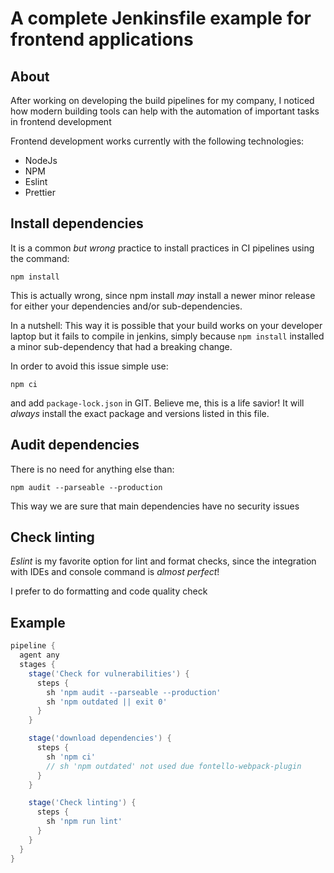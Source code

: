 # A complete Jenkinsfile example for frontend applications

## About

After working on developing the build pipelines for my company, I noticed how
modern building tools can help with the automation of important tasks in
frontend development

Frontend development works currently with the following technologies:
*   NodeJs
*   NPM
*   Eslint
*   Prettier

## Install dependencies

It is a common *but wrong* practice to install practices in CI pipelines using
the command:

    npm install

This is actually wrong, since npm install _may_ install a newer minor release
for either your dependencies and/or sub-dependencies.

In a nutshell: This way it is possible that your build works on your developer
laptop but it fails to compile in jenkins, simply because `npm install` installed
a minor sub-dependency that had a breaking change.

In order to avoid this issue simple use:

    npm ci

and add `package-lock.json` in GIT. Believe me, this is a life savior! It will _always_
install the exact package and versions listed in this file.

## Audit dependencies

There is no need for anything else than:

    npm audit --parseable --production

This way we are sure that main dependencies have no security issues


## Check linting

_Eslint_ is my favorite option for lint and format checks, since the
integration with IDEs and console command is _almost perfect_!

I prefer to do formatting and code quality check

## Example

```groovy
pipeline {
  agent any
  stages {
    stage('Check for vulnerabilities') {
      steps {
        sh 'npm audit --parseable --production'
        sh 'npm outdated || exit 0'
      }
    }

    stage('download dependencies') {
      steps {
        sh 'npm ci'
        // sh 'npm outdated' not used due fontello-webpack-plugin
      }
    }

    stage('Check linting') {
      steps {
        sh 'npm run lint'
      }
    }
  }
}
```
